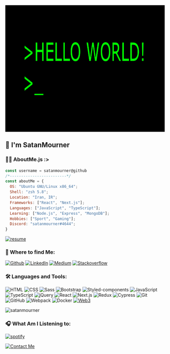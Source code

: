 <img align="center" alt="hello" height="400" src="./assets/hello.gif">

## 👺 I'm SatanMourner


### 💁🏼 AboutMe.js :>

```js
const username = satanmourner@github
/*-------------------------*/
const aboutMe = {
  OS: "Ubuntu GNU/Linux x86_64";
  Shell: "zsh 5.8";
  Location: "Iran, IR";
  Frameworks: ["React", "Next.js"];
  Languages: ["JavaScript", "TypeScript"];
  Learning: ["Node.js", "Express", "MongoDB"];
  Hobbies: ["Sport", "Gaming"];
  Discord: "satanmourner#4644";
}
```

<!-- ##### My Resume: -->

<a href="https://drive.google.com/file/d/12LoV6HthRUN93-WdK53k5ocZR6_dNyZu/view?usp=sharing" target="_blank"><img alt="resume" src="https://img.shields.io/badge/my resume-black.svg?&style=for-the-badge&logo=google-scholar&logoColor=yellow" /></a>


### 🧐 Where to find Me:

<p>
<a href="https://github.com/satanmourner" target="_blank"><img alt="Github" src="https://img.shields.io/badge/GitHub-%2312100E.svg?&style=for-the-badge&logo=Github&logoColor=white" /></a>
<a href="https://www.linkedin.com/in/sanaz-mahmoudi/" target="_blank"><img alt="LinkedIn" src="https://img.shields.io/badge/linkedin-%230077B5.svg?&style=for-the-badge&logo=linkedin&logoColor=white" /></a> 
<a href="https://medium.com/@mahmoudisanaz59" target="_blank"><img alt="Medium" src="https://img.shields.io/badge/medium-%2312100E.svg?&style=for-the-badge&logo=medium&logoColor=white" /></a>
<a href="https://stackoverflow.com/users/13221981/sanaz-mahmoudi" target="_blank"><img alt="Stackoverflow" src="https://img.shields.io/badge/stackoverflow-F96854.svg?&style=for-the-badge&logo=stackoverflow&logoColor=white" /></a>
</p>


### 🛠️ Languages and Tools:

![HTML](https://img.shields.io/badge/-HTML5-05122A?style=flat&logo=HTML5)
![CSS](https://img.shields.io/badge/-CSS3-05122A?style=flat&logo=CSS3&logoColor=1572B6)
![Sass](https://img.shields.io/badge/-Sass-05122A?style=flat&logo=sass)
![Bootstrap](https://img.shields.io/badge/-Bootstrap-05122A?style=flat&logo=bootstrap)
![Styled-components](https://img.shields.io/badge/-Styled_Components-05122A?style=flat-square&logo=styled-components)
![JavaScript](https://img.shields.io/badge/-JavaScript-05122A?style=flat&logo=javascript)
![TypeScript](https://img.shields.io/badge/-TypeScript-05122A?style=flat&logo=typescript)
![jQuery](https://img.shields.io/badge/-jQuery-05122A?style=flat&logo=jquery)
![React](https://img.shields.io/badge/-React-05122A?style=flat&logo=react)
![Next.js](https://img.shields.io/badge/-Next.js-05122A?style=flat&logo=next.js)
![Redux](https://img.shields.io/badge/-Redux-05122A?style=flat-square&logo=redux)
![Cypress](https://img.shields.io/badge/-Cypress-05122A?style=flat-square&logo=cypress)
![Git](https://img.shields.io/badge/-Git-05122A?style=flat&logo=git)
![GitHub](https://img.shields.io/badge/-GitHub-05122A?style=flat&logo=github)
![Webpack](https://img.shields.io/badge/-Webpack-05122A?style=flat&logo=webpack)
![Docker](https://img.shields.io/badge/-Docker-05122A?style=flat&logo=docker)
[![Web3](https://img.shields.io/badge/-Web3-05122A?style=flat&logo=web3)](https://web3.foundation/)&nbsp;


<!-- ### My Stats: -->

<img src="https://github-readme-stats.vercel.app/api/top-langs?username=satanmourner&show_icons=true&locale=en&hide_border=true&theme=merko&layout=compact" alt="satanmourner" />


### 🎧 What Am I Listening to:

[![spotify](https://spotify-github-profile.vercel.app/api/view?uid=mahmoudisanaz59&cover_image=true&theme=novatorem&show_offline=false&background_color=121212&bar_color=53b14f&bar_color_cover=false)](https://github.com/kittinan/spotify-github-profile)

[![Contact Me](https://img.shields.io/badge/Contact%20Me-D14836?style=flat&logo=gmail&logoColor=white)](https://mail.google.com/mail/?view=cm&to=mahmoudisanaz.dev@gmail.com)

